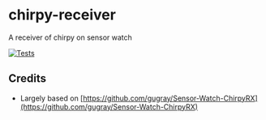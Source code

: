 # chirpy-receiver
A receiver of chirpy on sensor watch

[![Tests](https://github.com/eiriksm/chirpy-receiver/actions/workflows/test.yml/badge.svg)](https://github.com/eiriksm/chirpy-receiver/actions/workflows/test.yml)

## Credits 

- Largely based on [https://github.com/gugray/Sensor-Watch-ChirpyRX](https://github.com/gugray/Sensor-Watch-ChirpyRX)
